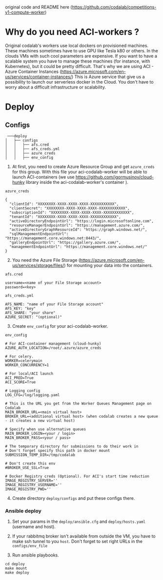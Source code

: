 original code and README here (https://github.com/codalab/competitions-v1-compute-worker)

Why do you need ACI-workers ?
=======

Original codalab's workers use local dockers on provisioned machines.
 These machines sometimes have to use GPU like Tesla k80 or others.
 In the clouds VMs with such cool parameters are expensive. 
 If you want to have a scalable system you have to manage these machines 
 (for instance, with Kubernetes), but it could be pretty difficult. 
 That's why we are using ACI - Azure Container Instances (https://azure.microsoft.com/en-us/services/container-instances/)
 This is Azure service that give us a possibility to launch our serverless docker in the Cloud.
  You don't have to worry about a difficult infrastructure or scalability.   

Deploy
=======

## Configs

```
 ───deploy
│   ├── configs
│   │   ├── afs.cred
│   │   ├── afs_creds.yml
│   │   ├── azure_creds
│   │   ├── env_config

```



1. At first, you need to create Azure Resource Group and get `azure_creds` for this group.
With this file your aci-codalab-worker will be able to launch ACI-containers
 (we use https://github.com/igormusinov/cloud-hunky library inside the aci-codalab-worker's container ). 

`azure_creds`
```
{
  "clientId": "XXXXXXXX-XXXX-XXXX-XXXX-XXXXXXXXXXX",
  "clientSecret": "XXXXXXXX-XXXX-XXXX-XXXX-XXXXXXXXXXXX",
  "subscriptionId": "XXXXXXXX-XXXX-XXXX-XXXX-XXXXXXXXXXXX",
  "tenantId": "XXXXXXXX-XXXX-XXXX-XXXX-XXXXXXXXXXXX",
  "activeDirectoryEndpointUrl": "https://login.microsoftonline.com",
  "resourceManagerEndpointUrl": "https://management.azure.com/",
  "activeDirectoryGraphResourceId": "https://graph.windows.net/",
  "sqlManagementEndpointUrl": "https://management.core.windows.net:8443/",
  "galleryEndpointUrl": "https://gallery.azure.com/",
  "managementEndpointUrl": "https://management.core.windows.net/"
}
```

2. You need the Azure File Storage (https://azure.microsoft.com/en-us/services/storage/files/) 
for mounting your data into the containers.

`afs.cred`
```
username=<name of your File Storage account>
password=<key>
```

`afs_creds.yml`
```
AFS_NAME: "name of your File Storage account"
AFS_KEY: "key"
AFS_SHARE: "your share"
AZURE_SECRET: "(optional)"
```

3. Create `env_config` for your aci-codalab-worker.

`env_config`
```
# For ACI-container management (cloud-hunky)
AZURE_AUTH_LOCATION=/root/.azure/azure_creds

# For celery.
WORKER=celerymain
WORKER_CONCURRENCY=1

# For local/ACI launch
ACI_PRED=True
ACI_SCORE=True

# Logging config
LOG_CFG=/log/logging.yaml

# This is the URL you get from the Worker Queues Management page on Codalab
MAIN_BROKER_URL=<main virtual host>
BROKER_URL=<additional virtual host> (when codalab creates a new queue - it creates a new virtual host)

# Specify when use alternative queues
MAIN_BROKER_LOGIN=<your / login>
MAIN_BROKER_PASS=<your / pass>

# The temporary directory for submissions to do their work in
# Don't forget specify this path in docker mount
SUBMISSION_TEMP_DIR=/tmp/codalab

# Don't create this env
#BROKER_USE_SSL=True

# Docker Registry creds (Optional). For ACI's start time reduction
IMAGE_REGISTRY_SERVER=''
IMAGE_REGISTRY_USERNAME=''
IMAGE_REGISTRY_PWD=''
```

4. Create directory `deploy/configs` and put these configs there.


### Ansible deploy

1. Set your params in the `deploy/ansible.cfg` and `deploy/hosts.yaml` (username and host).

2. If your rabbitmq broker isn't available from outside the VM,
 you have to make ssh tunnel to you `host`. Don't forget to set right URLs in the `configs/env_file`

3. Run ansible playbooks.

```
cd deploy
make mount
make deploy
```

